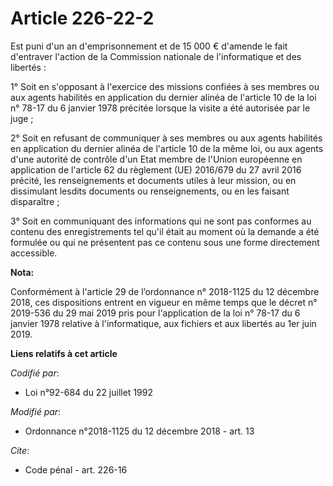 # Article 226-22-2

Est puni d'un an d'emprisonnement et de 15 000 € d'amende le fait d'entraver l'action de la Commission nationale de
l'informatique et des libertés :

1° Soit en s'opposant à l'exercice des missions confiées à ses membres ou aux agents habilités en application du dernier
alinéa de l'article 10 de la loi n° 78-17 du 6 janvier 1978 précitée lorsque la visite a été autorisée par le juge ;

2° Soit en refusant de communiquer à ses membres ou aux agents habilités en application du dernier alinéa de l'article 10 de
la même loi, ou aux agents d'une autorité de contrôle d'un Etat membre de l'Union européenne en application de l'article 62
du règlement (UE) 2016/679 du 27 avril 2016 précité, les renseignements et documents utiles à leur mission, ou en dissimulant
lesdits documents ou renseignements, ou en les faisant disparaître ;

3° Soit en communiquant des informations qui ne sont pas conformes au contenu des enregistrements tel qu'il était au moment
où la demande a été formulée ou qui ne présentent pas ce contenu sous une forme directement accessible.

**Nota:**

Conformément à l'article 29 de l’ordonnance n° 2018-1125 du 12 décembre 2018, ces dispositions entrent en vigueur en même
temps que le décret n° 2019-536 du 29 mai 2019 pris pour l'application de la loi n° 78-17 du 6 janvier 1978 relative à
l'informatique, aux fichiers et aux libertés au 1er juin 2019.

**Liens relatifs à cet article**

_Codifié par_:

  - Loi n°92-684 du 22 juillet 1992

_Modifié par_:

  - Ordonnance n°2018-1125 du 12 décembre 2018 - art. 13

_Cite_:

  - Code pénal - art. 226-16
